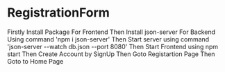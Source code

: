 # RegistrationForm

Firstly Install Package For Frontend
Then Install json-server For Backend
Using command 'npm i json-server' 
Then Start server using command 'json-server --watch db.json --port 8080'
Then Start Frontend using npm start
Then Create Account by SignUp
Then Goto Registartion Page
Then Goto to Home Page
